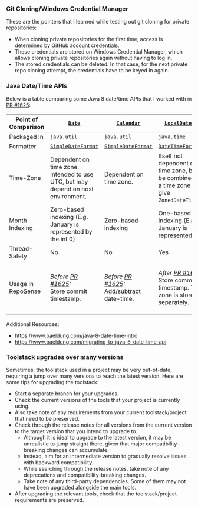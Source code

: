 ### Git Cloning/Windows Credential Manager

These are the pointers that I learned while testing out git cloning for private repositories:
* When cloning private repositories for the first time, access is determined by GitHub account credentials.
* These credentials are stored on Windows Credential Manager, which allows cloning private repositories again without having to log in.
* The stored credentials can be deleted. In that case, for the next private repo cloning attempt, the credentials have to be keyed in again.

### Java Date/Time APIs

Below is a table comparing some Java 8 date/time APIs that I worked with in [PR #1625](https://github.com/reposense/RepoSense/pull/1625):

| Point of Comparison | [`Date`](https://docs.oracle.com/javase/8/docs/api/java/util/Date.html)                                       | [`Calendar`](https://docs.oracle.com/javase/8/docs/api/java/util/Calendar.html)                               | [`LocalDateTime`](https://docs.oracle.com/javase/8/docs/api/java/time/LocalDateTime.html)                                                    | [`ZonedDateTime`](https://docs.oracle.com/javase/8/docs/api/java/time/ZonedDateTime.html)                                                                             |
|---------------------|---------------------------------------------------------------------------------------------------------------|---------------------------------------------------------------------------------------------------------------|----------------------------------------------------------------------------------------------------------------------------------------------|-----------------------------------------------------------------------------------------------------------------------------------------------------------------------|
| Packaged In         | `java.util`                                                                                                   | `java.util`                                                                                                   | `java.time`                                                                                                                                  | `java.time`                                                                                                                                                           |
| Formatter           | [`SimpleDateFormat`](https://docs.oracle.com/javase/8/docs/api/java/text/SimpleDateFormat.html)               | [`SimpleDateFormat`](https://docs.oracle.com/javase/8/docs/api/java/text/SimpleDateFormat.html)               | [`DateTimeFormatter`](https://docs.oracle.com/javase/8/docs/api/java/time/format/DateTimeFormatter.html)                                     | [`DateTimeFormatter`](https://docs.oracle.com/javase/8/docs/api/java/time/format/DateTimeFormatter.html)                                                              |      
| Time-Zone           | Dependent on time zone. Intended to use UTC, but may depend on host environment.                              | Dependent on time zone.                                                                                       | Itself not dependent on time zone, but can be combined with a time zone to give `ZonedDateTime`.                                             | Dependent on time zone.                                                                                                                                               |
| Month Indexing      | Zero-based indexing (E.g. January is represented by the int 0)                                                | Zero-based indexing                                                                                           | One-based indexing (E.g. January is represented by 1)                                                                                        | One-based indexing                                                                                                                                                    |
| Thread-Safety       | No                                                                                                            | No                                                                                                            | Yes                                                                                                                                          | Yes                                                                                                                                                                   |
| Usage in RepoSense  | <em> Before [PR #1625](https://github.com/reposense/RepoSense/pull/1625): </em> <br/> Store commit timestamp. | <em> Before [PR #1625](https://github.com/reposense/RepoSense/pull/1625): </em> <br/> Add/subtract date-time. | <em> After [PR #1625](https://github.com/reposense/RepoSense/pull/1625): </em> <br/> Store commit timestamp. Time-zone is stored separately. | <em> After [PR #1625](https://github.com/reposense/RepoSense/pull/1625): </em> <br/> Format dates for git commands and convert commit timestamps to user's time-zone. |

Additional Resources:
* https://www.baeldung.com/java-8-date-time-intro
* https://www.baeldung.com/migrating-to-java-8-date-time-api

### Toolstack upgrades over many versions

Sometimes, the toolstack used in a project may be very out-of-date, requiring a jump over many versions to reach the latest version. Here are some tips for upgrading the toolstack:
* Start a separate branch for your upgrades.
* Check the current versions of the tools that your project is currently using.
* Also take note of any requirements from your current toolstack/project that need to be preserved.
* Check through the release notes for all versions from the current version to the target version that you intend to upgrade to.
  * Although it is ideal to upgrade to the latest version, it may be unrealistic to jump straight there, given that major compatibility-breaking changes can accumulate.
  * Instead, aim for an intermediate version to gradually resolve issues with backward compatibility.
  * While searching through the release notes, take note of any deprecations and compatibility-breaking changes.
  * Take note of any third-party dependencies. Some of them may not have been upgraded alongside the main tools.
* After upgrading the relevant tools, check that the toolstack/project requirements are preserved.